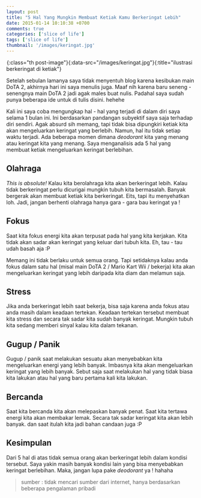 ```yaml
---
layout: post
title: "5 Hal Yang Mungkin Membuat Ketiak Kamu Berkeringat Lebih"
date: 2015-01-14 10:10:38 +0700
comments: true
categories: ['slice of life']
tags: ['slice of life']
thumbnail: '/images/keringat.jpg'
---
```


![creating new gist](data:image/gif;base64,R0lGODlhAQABAIAAAAAAAP///yH5BAEAAAAALAAAAAABAAEAAAIBRAA){:class="th post-image"}{:data-src="/images/keringat.jpg"}{:title="ilustrasi berkeringat di ketiak"}

Setelah sebulan lamanya saya tidak menyentuh blog karena kesibukan main DoTA 2, akhirnya hari ini saya menulis juga. Maaf nih karena baru seneng - senengnya main DoTA 2 jadi agak males buat nulis. Padahal saya sudah punya beberapa ide untuk di tulis disini. hehehe

Kali ini saya coba mengungkap hal - hal yang terjadi di dalam diri saya selama 1 bulan ini. Ini berdasarkan pandangan subyektif saya saja terhadap diri sendiri. Agak absurd sih memang, tapi tidak bisa dipungkiri ketiak kita akan mengeluarkan keringat yang berlebih. Namun, hal itu tidak setiap waktu terjadi. Ada beberapa momen dimana *deodorant* kita yang menang atau keringat kita yang menang. Saya menganalisis ada 5 hal yang membuat ketiak mengeluarkan keringat berlebihan.

## Olahraga

*This is absolute!* Kalau kita berolahraga kita akan berkeringat lebih. Kalau tidak berkeringat perlu dicurigai mungkin tubuh kita bermasalah. Banyak bergerak akan membuat ketiak kita berkeringat. Eits, tapi itu menyehatkan loh. Jadi, jangan berhenti olahraga hanya gara - gara bau keringat ya ! 

## Fokus

Saat kita fokus energi kita akan terpusat pada hal yang kita kerjakan. Kita tidak akan sadar akan keringat yang keluar dari tubuh kita. Eh, tau - tau udah basah aja :P

Memang ini tidak berlaku untuk semua orang. Tapi setidaknya kalau anda fokus dalam satu hal (misal main DoTA 2 / Mario Kart Wii / bekerja) kita akan mengeluarkan keringat yang lebih daripada kita diam dan melamun saja.

## Stress

Jika anda berkeringat lebih saat bekerja, bisa saja karena anda fokus atau anda masih dalam keadaan tertekan. Keadaan tertekan tersebut membuat kita stress dan secara tak sadar kita sudah banyak keringat. Mungkin tubuh kita sedang memberi sinyal kalau kita dalam tekanan.

## Gugup / Panik

Gugup / panik saat melakukan sesuatu akan menyebabkan kita mengeluarkan energi yang lebih banyak. Imbasnya kita akan mengeluarkan keringat yang lebih banyak. Sebut saja saat melakukan hal yang tidak biasa kita lakukan atau hal yang baru pertama kali kita lakukan. 

## Bercanda

Saat kita bercanda kita akan melepaskan banyak penat. Saat kita tertawa energi kita akan membakar lemak. Secara tak sadar keringat kita akan lebih banyak. dan saat itulah kita jadi bahan candaan juga :P

## Kesimpulan

Dari 5 hal di atas tidak semua orang akan berkeringat lebih dalam kondisi tersebut. Saya yakin masih banyak kondisi lain yang bisa menyebabkan keringat berlebihan. Maka, jangan lupa pake *deodorant* ya ! hahaha

> sumber : tidak mencari sumber dari internet, hanya berdasarkan beberapa pengalaman pribadi